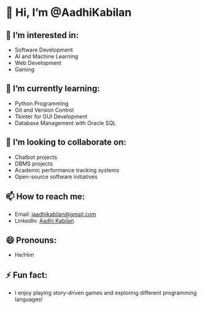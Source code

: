 # 👋 Hi, I’m @AadhiKabilan

## 👀 I’m interested in:
- Software Development
- AI and Machine Learning
- Web Development
- Gaming

## 🌱 I’m currently learning:
- Python Programming
- Git and Version Control
- Tkinter for GUI Development
- Database Management with Oracle SQL

## 💞️ I’m looking to collaborate on:
- Chatbot projects
- DBMS projects
- Academic performance tracking systems
- Open-source software initiatives

## 📫 How to reach me:
- Email: [jaadhikabilan@gmail.com](mailto:jaadhikabilan@gmail.com)
- LinkedIn: [Aadhi Kabilan](https://www.linkedin.com/in/aadhi-kabilan-b840751bb/)

## 😄 Pronouns:
- He/Him

## ⚡ Fun fact:
- I enjoy playing story-driven games and exploring different programming languages!
